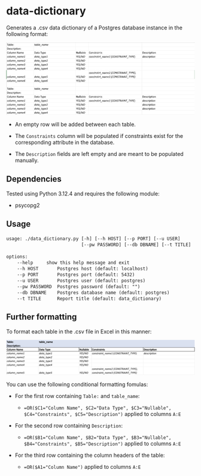 # data-dictionary
Generates a .csv data dictionary of a Postgres database instance in the following format:

![Tables in output .csv file](image.png)

* An empty row will be added between each table.

* The `Constraints` column will be populated if constraints exist for the corresponding attribute in the database.

* The `Description` fields are left empty and are meant to be populated manually.

## Dependencies
Tested using Python 3.12.4 and requires the following module:

  * psycopg2

## Usage

    usage: ./data_dictionary.py [-h] [--h HOST] [--p PORT] [--u USER]
                                [--pw PASSWORD] [--db DBNAME] [--t TITLE]
    
    options:
        --help     show this help message and exit
        --h HOST       Postgres host (default: localhost)
        --p PORT       Postgres port (default: 5432)
        --u USER       Postgres user (default: postgres)
        --pw PASSWORD  Postgres password (default: "")
        --db DBNAME    Postgres database name (default: postgres)
        --t TITLE      Report title (default: data_dictionary)

## Further formatting
To format each table in the .csv file in Excel in this manner:

![Formatted output .csv file in Excel](image-1.png)

You can use the following conditional formatting fomulas:
* For the first row containing `Table:` and `table_name`:
  * `=OR($C1="Column Name", $C2="Data Type", $C3="Nullable", $C4="Constraints", $C5="Description")` applied to columns `A:E`

* For the second row containing `Description`:
  * `=OR($B1="Column Name", $B2="Data Type", $B3="Nullable", $B4="Constraints", $B5="Description")` applied to columns `A:E`

* For the third row containing the column headers of the table:
  * `=OR($A1="Column Name")` applied to columns `A:E`
